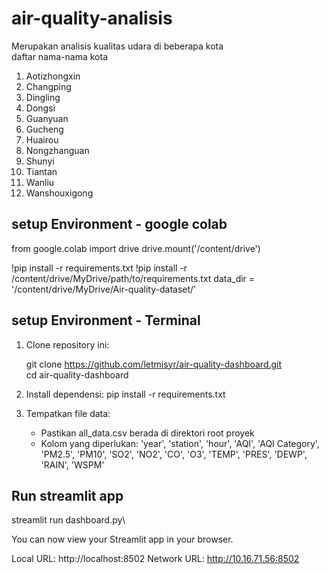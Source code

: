 # air-quality-analisis
Merupakan analisis kualitas udara di beberapa kota\
daftar nama-nama kota 
1. Aotizhongxin
2. Changping
3. Dingling
4. Dongsi
5. Guanyuan
6. Gucheng
7. Huairou
8. Nongzhanguan
9. Shunyi
10. Tiantan
11. Wanliu
12. Wanshouxigong

## setup Environment - google colab

from google.colab import drive
drive.mount('/content/drive')

!pip install -r requirements.txt
!pip install -r /content/drive/MyDrive/path/to/requirements.txt
data_dir = '/content/drive/MyDrive/Air-quality-dataset/' 

## setup Environment - Terminal 
1. Clone repository ini:
   
   git clone https://github.com/letmisyr/air-quality-dashboard.git \
   cd air-quality-dashboard
   
2. Install dependensi:
   pip install -r requirements.txt
   
3. Tempatkan file data:
   - Pastikan all_data.csv berada di direktori root proyek
   - Kolom yang diperlukan: 'year', 'station', 'hour', 'AQI', 'AQI Category', 'PM2.5', 'PM10', 'SO2', 'NO2', 'CO', 'O3', 'TEMP', 'PRES', 'DEWP', 'RAIN', 'WSPM'

## Run streamlit app
streamlit run dashboard.py\

You can now view your Streamlit app in your browser.

  Local URL: http://localhost:8502
  Network URL: http://10.16.71.56:8502





